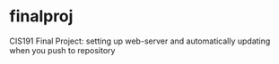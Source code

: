 finalproj
=========

CIS191 Final Project: setting up web-server and automatically updating when you push to repository